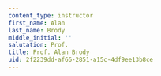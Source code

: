 ```yaml
---
content_type: instructor
first_name: Alan
last_name: Brody
middle_initial: ''
salutation: Prof.
title: Prof. Alan Brody
uid: 2f2239dd-af66-2851-a15c-4df9ee13b8ce
---
```

